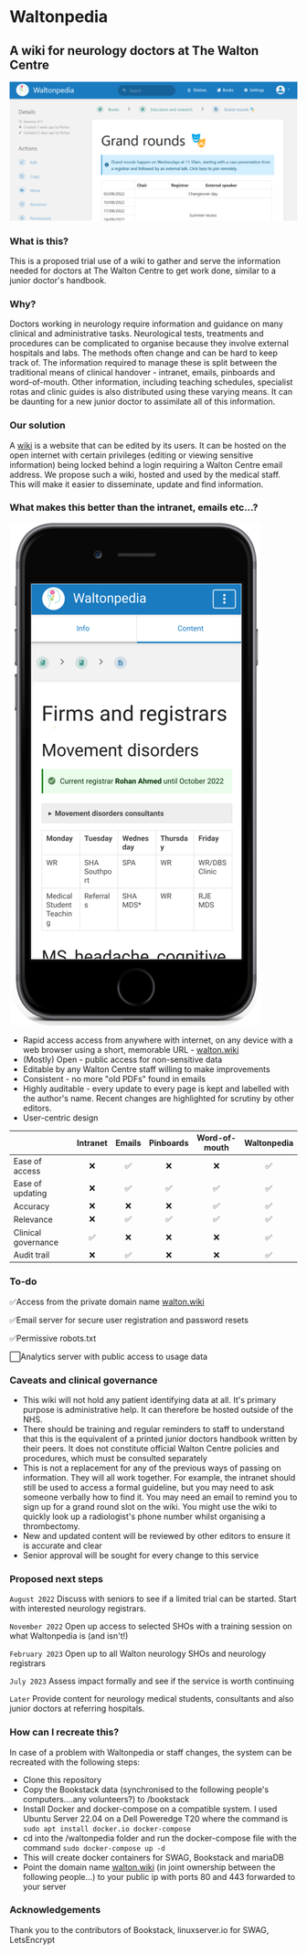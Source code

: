 # Waltonpedia

## A wiki for neurology doctors at The Walton Centre

![alt-text](screenshot2.png?raw=true)


### What is this?
This is a proposed trial use of a wiki to gather and serve the information needed for doctors at The Walton Centre to get work done, similar to a junior doctor's handbook.

### Why?
Doctors working in neurology require information and guidance on many clinical and administrative tasks. Neurological tests, treatments and procedures can be complicated to organise because they involve external hospitals and labs. The methods often change and can be hard to keep track of. The information required to manage these is split between the traditional means of clinical handover - intranet, emails, pinboards and word-of-mouth. Other information, including teaching schedules, specialist rotas and clinic guides is also distributed using these varying means. It can be daunting for a new junior doctor to assimilate all of this information.

### Our solution
A [wiki](https://en.wikipedia.org/wiki/Wiki) is a website that can be edited by its users. It can be hosted on the open internet with certain privileges (editing or viewing sensitive information) being locked behind a login requiring a Walton Centre email address. We propose such a wiki, hosted and used by the medical staff. This will make it easier to disseminate, update and find information.

### What makes this better than the intranet, emails etc...?
![alt-text](Picture2.png?raw=true)
- Rapid access access from anywhere with internet, on any device with a web browser using a short, memorable URL - [walton.wiki](https://walton.wiki)
- (Mostly) Open - public access for non-sensitive data
- Editable by any Walton Centre staff willing to make improvements
- Consistent - no more "old PDFs" found in emails
- Highly auditable - every update to every page is kept and labelled with the author's name. Recent changes are highlighted for scrutiny by other editors.
- User-centric design

|                     |  Intranet | Emails | Pinboards  | Word-of-mouth | Waltonpedia |
|---------------------|:---------:|:------:|:----------:|:--------------:|:-----------:|
| Ease of access      | ❌        | ✅   | ❌         | ❌            | ✅           |              
| Ease of updating    | ❌        | ✅   | ✅         | ✅            | ✅           |
| Accuracy            | ❌        | ❌   | ❌         | ✅            | ✅           |
| Relevance           | ❌        | ✅   | ✅         | ✅            | ✅           |
| Clinical governance | ✅        | ❌   | ❌         | ❌            | ✅           |
| Audit trail         | ❌        | ✅   | ❌         | ❌            | ✅           |

### To-do
✅Access from the private domain name [walton.wiki](walton.wiki)

✅Email server for secure user registration and password resets

✅Permissive robots.txt

⬜Analytics server with public access to usage data

### Caveats and clinical governance

- This wiki will not hold any patient identifying data at all. It's primary purpose is administrative help. It can therefore be hosted outside of the NHS.
- There should be training and regular reminders to staff to understand that this is the equivalent of a printed junior doctors handbook written by their peers. It does not constitute official Walton Centre policies and procedures, which must be consulted separately
- This is not a replacement for any of the previous ways of passing on information. They will all work together. For example, the intranet should still be used to access a formal guideline, but you may need to ask someone verbally how to find it. You may need an email to remind you to sign up for a grand round slot on the wiki. You might use the wiki to quickly look up a radiologist's phone number whilst organising a thrombectomy.
- New and updated content will be reviewed by other editors to ensure it is accurate and clear
- Senior approval will be sought for every change to this service

### Proposed next steps
`August 2022` Discuss with seniors to see if a limited trial can be started. Start with interested neurology registrars.

`November 2022` Open up access to selected SHOs with a training session on what Waltonpedia is (and isn't!)

`February 2023` Open up to all Walton neurology SHOs and neurology registrars

`July 2023` Assess impact formally and see if the service is worth continuing

`Later` Provide content for neurology medical students, consultants and also junior doctors at referring hospitals.

### How can I recreate this?
In case of a problem with Waltonpedia or staff changes, the system can be recreated with the following steps:
- Clone this repository
- Copy the Bookstack data (synchronised to the following people's computers....any volunteers?) to /bookstack
- Install Docker and docker-compose on a compatible system. I used Ubuntu Server 22.04 on a Dell Poweredge T20 where the command is `sudo apt install docker.io docker-compose`
- cd into the /waltonpedia folder and run the docker-compose file with the command `sudo docker-compose up -d`
- This will create docker containers for SWAG, Bookstack and mariaDB
- Point the domain name [walton.wiki](https://walton.wiki) (in joint ownership between the following people...) to your public ip with ports 80 and 443 forwarded to your server

### Acknowledgements

Thank you to the contributors of Bookstack, linuxserver.io for SWAG, LetsEncrypt
